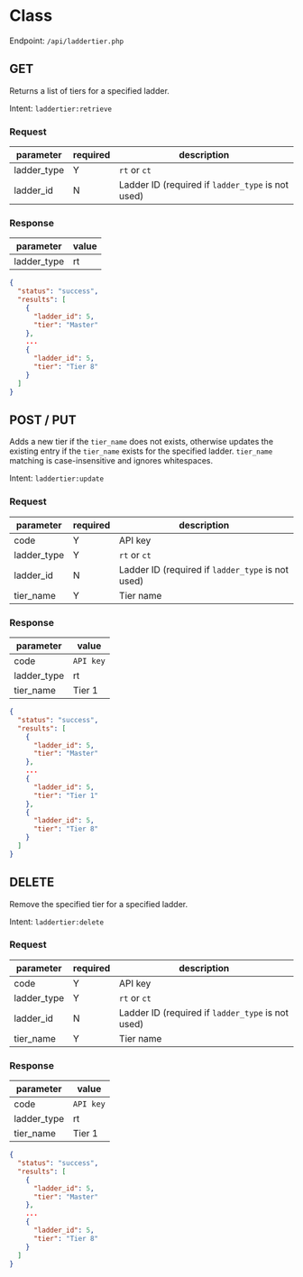 # Class
Endpoint: `/api/laddertier.php`

## GET
Returns a list of tiers for a specified ladder.

Intent: `laddertier:retrieve`

### Request

| parameter   | required | description                                       |
| ----------- | -------- | ------------------------------------------------- |
| ladder_type | Y        | `rt` or `ct`                                      |
| ladder_id   | N        | Ladder ID (required if `ladder_type` is not used) |

### Response

| parameter   | value |
| ----------- | ----- |
| ladder_type | rt    |

```json
{
  "status": "success",
  "results": [
    {
      "ladder_id": 5,
      "tier": "Master"
    },
    ...
    {
      "ladder_id": 5,
      "tier": "Tier 8"
    }
  ]
}
```

## POST / PUT
Adds a new tier if the `tier_name` does not exists, otherwise updates the existing entry if the `tier_name` exists for the specified ladder. `tier_name` matching is case-insensitive and ignores whitespaces.

Intent: `laddertier:update`

### Request

| parameter   | required | description                                       |
| ----------- | -------- | ------------------------------------------------- |
| code        | Y        | API key                                           |
| ladder_type | Y        | `rt` or `ct`                                      |
| ladder_id   | N        | Ladder ID (required if `ladder_type` is not used) |
| tier_name   | Y        | Tier name                                         |

### Response

| parameter   | value     |
| ----------- | --------- |
| code        | `API key` |
| ladder_type | rt        |
| tier_name   | Tier 1    |

```json
{
  "status": "success",
  "results": [
    {
      "ladder_id": 5,
      "tier": "Master"
    },
    ...
    {
      "ladder_id": 5,
      "tier": "Tier 1"
    },
    {
      "ladder_id": 5,
      "tier": "Tier 8"
    }
  ]
}
```

## DELETE
Remove the specified tier for a specified ladder.

Intent: `laddertier:delete`

### Request

| parameter   | required | description                                       |
| ----------- | -------- | ------------------------------------------------- |
| code        | Y        | API key                                           |
| ladder_type | Y        | `rt` or `ct`                                      |
| ladder_id   | N        | Ladder ID (required if `ladder_type` is not used) |
| tier_name   | Y        | Tier name                                         |

### Response

| parameter   | value     |
| ----------- | --------- |
| code        | `API key` |
| ladder_type | rt        |
| tier_name   | Tier 1    |

```json
{
  "status": "success",
  "results": [
    {
      "ladder_id": 5,
      "tier": "Master"
    },
    ...
    {
      "ladder_id": 5,
      "tier": "Tier 8"
    }
  ]
}
```
